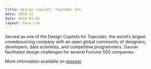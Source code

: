 ```yaml
---
title: Design copilot, Topcoder Inc.
meta: 2018-22
date: 2018-01-01
layout: base.njk
--- 
```


Served as one of the Design Copilots for Topcoder, the world’s largest crowdsourcing company with an open global community of designers, developers, data scientists, and competitive programmers. Gaurav facilitated design challenges for several Fortune 500 companies.

More information available on [request](mailto:hi@gvsh.cc).
